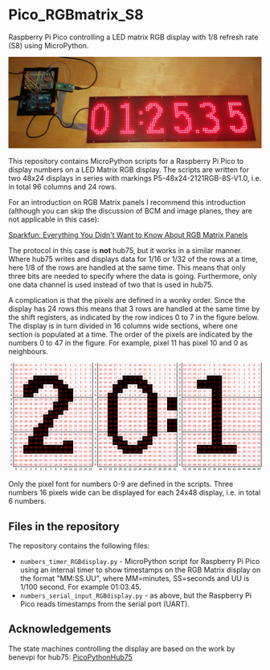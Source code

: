 # Pico_RGBmatrix_S8
Raspberry Pi Pico controlling a LED matrix RGB display with 1/8 refresh rate (S8) using MicroPython.

![RGB Matrix display.](https://github.com/anadyn/Pico_RGBmatrix_S8/blob/main/RGBdisplay_front.jpg)

This repository contains MicroPython scripts for a Raspberry Pi Pico to display numbers on a LED Matrix RGB display. The scripts are written for two 48x24 displays in series with markings P5-48x24-2121RGB-8S-V1.0, i.e. in total 96 columns and 24 rows.

For an introduction on RGB Matrix panels I recommend this introduction (although you can skip the discussion of BCM and image planes, they are not applicable in this case):

[Sparkfun: Everything You Didn't Want to Know About RGB Matrix Panels](https://www.sparkfun.com/news/2650)

The protocol in this case is **not** hub75, but it works in a similar manner. Where hub75 writes and displays data for 1/16 or 1/32 of the rows at a time, here 1/8 of the rows are handled at the same time. This means that only three bits are needed to specify where the data is going. Furthermore, only one data channel is used instead of two that is used in hub75. 

A complication is that the pixels are defined in a wonky order. Since the display has 24 rows this means that 3 rows are handled at the same time by the shift registers, as indicated by the row indices 0 to 7 in the figure below. The display is in turn divided in 16 columns wide sections, where one section is populated at a time. The order of the pixels are indicated by the numbers 0 to 47 in the figure. For example, pixel 11 has pixel 10 and 0 as neighbours. 

![Ordering of pixels.](https://github.com/anadyn/Pico_RGBmatrix_S8/blob/main/example_ordering_of_pixels.png)

Only the pixel font for numbers 0-9 are defined in the scripts. Three numbers 16 pixels wide can be displayed for each 24x48 display, i.e. in total 6 numbers.

## Files in the repository

The repository contains the following files:

* `numbers_timer_RGBdisplay.py` - MicroPython script for Raspberry Pi Pico using an internal timer to show timestamps on the RGB Matrix display on the format "MM:SS.UU", where MM=minutes, SS=seconds and UU is 1/100 second. For example 01:03.45.
* `numbers_serial_input_RGBdisplay.py` - as above, but the Raspberry Pi Pico reads timestamps from the serial port (UART).


## Acknowledgements

The state machines controlling the display are based on the work by benevpi for hub75: [PicoPythonHub75](https://github.com/benevpi/PicoPythonHub7)
